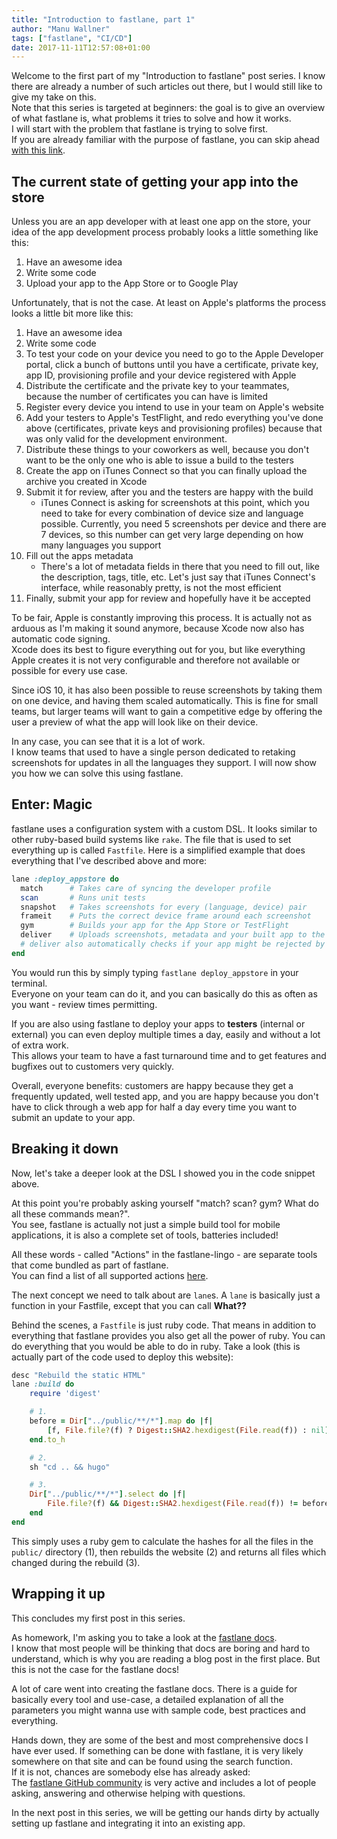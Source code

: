 ```yaml
---
title: "Introduction to fastlane, part 1"
author: "Manu Wallner"
tags: ["fastlane", "CI/CD"]
date: 2017-11-11T12:57:08+01:00
---
```


Welcome to the first part of my "Introduction to fastlane" post series. I know there are already a number of such articles out there, but I would still like to give my take on this.  
Note that this series is targeted at beginners: the goal is to give an overview of what fastlane is, what problems it tries to solve and how it works.  
I will start with the problem that fastlane is trying to solve first.  
If you are already familiar with the purpose of fastlane, you can skip ahead [with this link](#enter-magic).

<!-- more -->

<!-- I'd change it to something like "The state of getting your app into the store before fastlane" -->
## The current state of getting your app into the store

Unless you are an app developer with at least one app on the store, your idea of the app development process probably looks a little something like this: 

1. Have an awesome idea
2. Write some code 
3. Upload your app to the App Store or to Google Play

Unfortunately, that is not the case. At least on Apple's platforms the process looks a little bit more like this:
<!-- changed the language of all items to be commanding -->
1. Have an awesome idea
2. Write some code
3. To test your code on your device you need to go to the Apple Developer portal, click a bunch of buttons until you have a certificate, private key, app ID, provisioning profile and your device registered with Apple
4. Distribute the certificate and the private key to your teammates, because the number of certificates you can have is limited
5. Register every device you intend to use in your team on Apple's website
6. Add your testers to Apple's TestFlight, and redo everything you've done above (certificates, private keys and provisioning profiles) because that was only valid for the development environment. 
7. Distribute these things to your coworkers as well, because you don't want to be the only one who is able to issue a build to the testers
8. Create the app on iTunes Connect so that you can finally upload the archive you created in Xcode
9. Submit it for review, after you and the testers are happy with the build 
    * iTunes Connect is asking for screenshots at this point, which you need to take for every combination of device size and language possible. Currently, you need 5 screenshots per device and there are 7 devices, so this number can get very large depending on how many languages you support
10. Fill out the apps metadata
    * There's a lot of metadata fields in there that you need to fill out, like the description, tags, title, etc. Let's just say that iTunes Connect's interface, while reasonably pretty, is not the most efficient
11. Finally, submit your app for review and hopefully have it be accepted 

To be fair, Apple is constantly improving this process. It is actually not as arduous as I'm making it sound anymore, because Xcode now also has automatic code signing.  
Xcode does its best to figure everything out for you, but like everything Apple creates it is not very configurable and therefore not available or possible for every use case.  

Since iOS 10, it has also been possible to reuse screenshots by taking them on one device, and having them scaled automatically. This is fine for small teams, but larger teams will want to gain a competitive edge by offering the user a preview of what the app will look like on their device. 
<!-- I'd change team size to high profile app, a team of 2 can also create great apps (e.g. Tweetbot) -->

In any case, you can see that it is a lot of work.  
I know teams that used to have a single person dedicated to retaking screenshots for updates in all the languages they support. I will now show you how we can solve this using fastlane.

## Enter: Magic

fastlane uses a configuration system with a custom DSL. It looks similar to other ruby-based build systems like `rake`. The file that is used to set everything up is called `Fastfile`. Here is a simplified example that does everything that I've described above and more:

```ruby
lane :deploy_appstore do
  match      # Takes care of syncing the developer profile 
  scan       # Runs unit tests 
  snapshot   # Takes screenshots for every (language, device) pair 
  frameit    # Puts the correct device frame around each screenshot 
  gym        # Builds your app for the App Store or TestFlight 
  deliver    # Uploads screenshots, metadata and your built app to the App Store or TestFlight. 
  # deliver also automatically checks if your app might be rejected by Apple, e.g. for mentioning a non-Apple platform
end
```

You would run this by simply typing `fastlane deploy_appstore` in your terminal.  
Everyone on your team can do it, and you can basically do this as often as you want - review times permitting. 

<!-- I highlighted testers because I overlooked it at first, which caused me to question how that would work when the app is submitted to the app store multiple times per day -->
If you are also using fastlane to deploy your apps to **testers** (internal or external) you can even deploy multiple times a day, easily and without a lot of extra work.  
This allows your team to have a fast turnaround time and to get features and bugfixes out to customers very quickly. 

Overall, everyone benefits: customers are happy because they get a frequently updated, well tested app, and you are happy because you don't have to click through a web app for half a day every time you want to submit an update to your app. 

## Breaking it down 

Now, let's take a deeper look at the DSL I showed you in the code snippet above. 

At this point you're probably asking yourself "match? scan? gym? What do all these commands mean?".  
You see, fastlane is actually not just a simple build tool for mobile applications, it is also a complete set of tools, batteries included! 

All these words - called "Actions" in the fastlane-lingo - are separate tools that come bundled as part of fastlane.  
You can find a list of all supported actions [here](https://docs.fastlane.tools/). 

The next concept we need to talk about are `lane`s. A `lane` is basically just a function in your Fastfile, except that you can call **What??**

Behind the scenes, a `Fastfile` is just ruby code. That means in addition to everything that fastlane provides you also get all the power of ruby. You can do everything that you would be able to do in ruby. Take a look (this is actually part of the code used to deploy this website):

```ruby
desc "Rebuild the static HTML"
lane :build do
    require 'digest'                                                      

    # 1.
    before = Dir["../public/**/*"].map do |f|
        [f, File.file?(f) ? Digest::SHA2.hexdigest(File.read(f)) : nil]
    end.to_h

    # 2.
    sh "cd .. && hugo"

    # 3.
    Dir["../public/**/*"].select do |f| 
        File.file?(f) && Digest::SHA2.hexdigest(File.read(f)) != before[f]
    end
end
```

This simply uses a ruby gem to calculate the hashes for all the files in the `public/` directory (1), then rebuilds the website (2) and returns all files which changed during the rebuild (3).

## Wrapping it up

This concludes my first post in this series. 

<!-- the "No, wait!" is a bit confusing: I believe you meant "wait before you leave and call me a lunatic for making you read the docs" -->
As homework, I'm asking you to take a look at the [fastlane docs](https://docs.fastlane.tools).   
I know that most people will be thinking that docs are boring and hard to understand, which is why you are reading a blog post in the first place. But this is not the case for the fastlane docs!
 
A lot of care went into creating the fastlane docs. There is a guide for basically every tool and use-case, a detailed explanation of all the parameters you might wanna use with sample code, best practices and everything.  
<!-- if something can be done with fastlane -->
Hands down, they are some of the best and most comprehensive docs I have ever used. If something can be done with fastlane, it is very likely somewhere on that site and can be found using the search function.  
If it is not, chances are somebody else has already asked:  
The [fastlane GitHub community](https://github.com/fastlane/fastlane/issues) is very active and includes a lot of people asking, answering and otherwise helping with questions.

In the next post in this series, we will be getting our hands dirty by actually setting up fastlane and integrating it into an existing app. 
